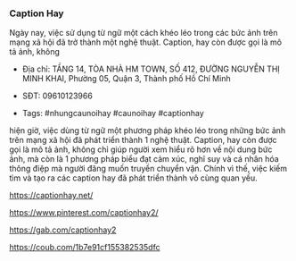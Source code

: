 ### Caption Hay

Ngày nay, việc sử dụng từ ngữ một cách khéo léo trong các bức ảnh trên mạng xã hội đã trở thành một nghệ thuật. Caption, hay còn được gọi là mô tả ảnh, không

- Địa chỉ: TẦNG 14, TÒA NHÀ HM TOWN, SỐ 412, ĐƯỜNG NGUYỄN THỊ MINH KHAI, Phường 05, Quận 3, Thành phố Hồ Chí Minh

- SĐT: 09610123966

- Tags: #nhungcaunoihay #caunoihay #captionhay

hiện giờ, việc dùng từ ngữ một phương pháp khéo léo trong những bức ảnh trên mạng xã hội đã phát triển thành 1 nghệ thuật. Caption, hay còn được gọi là mô tả ảnh, không chỉ giúp người xem hiểu rõ hơn về nội dung bức ảnh, mà còn là 1 phương pháp biểu đạt cảm xúc, nghĩ suy và cá nhân hóa thông điệp mà người đăng muốn truyền chuyển vận. Chính vì thế, việc kiếm tìm và tạo ra các caption hay đã phát triển thành vô cùng quan yếu.

https://captionhay.net/

https://www.pinterest.com/captionhay2/

https://gab.com/captionhay2

https://coub.com/1b7e91cf155382535dfc
